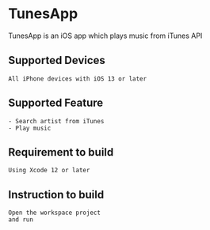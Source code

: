 # TunesApp 

TunesApp is an iOS app which plays music from iTunes API

## Supported Devices

```
All iPhone devices with iOS 13 or later
```

## Supported Feature

```
- Search artist from iTunes
- Play music 
```

## Requirement to build
```
Using Xcode 12 or later
```

## Instruction to build
```
Open the workspace project 
and run 
```
